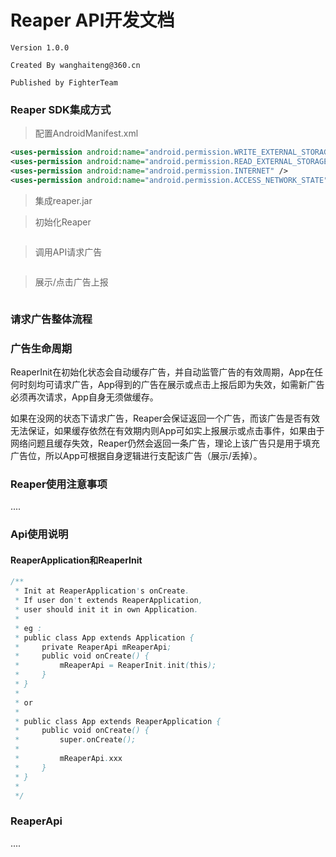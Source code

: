 # Reaper API开发文档
`Version 1.0.0`<p/>
`Created By wanghaiteng@360.cn`<p/>
`Published by FighterTeam`

### Reaper SDK集成方式
> 配置AndroidManifest.xml

```xml
<uses-permission android:name="android.permission.WRITE_EXTERNAL_STORAGE" />
<uses-permission android:name="android.permission.READ_EXTERNAL_STORAGE" />
<uses-permission android:name="android.permission.INTERNET" />
<uses-permission android:name="android.permission.ACCESS_NETWORK_STATE" />
```

> 集成reaper.jar

> 初始化Reaper

```java
```

> 调用API请求广告

```java
```

> 展示/点击广告上报

```java
```


### 请求广告整体流程

### 广告生命周期
ReaperInit在初始化状态会自动缓存广告，并自动监管广告的有效周期，App在任何时刻均可请求广告，App得到的广告在展示或点击上报后即为失效，如需新广告必须再次请求，App自身无须做缓存。

如果在没网的状态下请求广告，Reaper会保证返回一个广告，而该广告是否有效无法保证，如果缓存依然在有效期内则App可如实上报展示或点击事件，如果由于网络问题且缓存失效，Reaper仍然会返回一条广告，理论上该广告只是用于填充广告位，所以App可根据自身逻辑进行支配该广告（展示/丢掉）。

### Reaper使用注意事项
....

### Api使用说明
#### ReaperApplication和ReaperInit
```java
/**
 * Init at ReaperApplication's onCreate.
 * If user don't extends ReaperApplication,
 * user should init it in own Application.
 *
 * eg :
 * public class App extends Application {
 *     private ReaperApi mReaperApi;
 *     public void onCreate() {
 *         mReaperApi = ReaperInit.init(this);
 *     }
 * }
 *
 * or
 *
 * public class App extends ReaperApplication {
 *     public void onCreate() {
 *         super.onCreate();
 *
 *         mReaperApi.xxx
 *     }
 * }
 *
 */
```

### ReaperApi
....